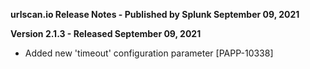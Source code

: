 **urlscan.io Release Notes - Published by Splunk September 09, 2021**


**Version 2.1.3 - Released September 09, 2021**

* Added new 'timeout' configuration parameter [PAPP-10338]
